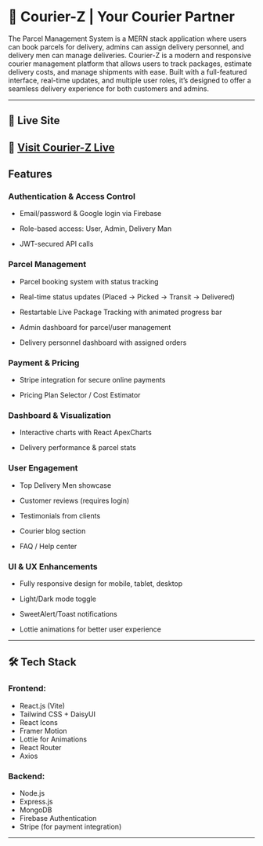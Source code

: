 # 🚚 Courier-Z | Your Courier Partner

The Parcel Management System is a MERN stack application where users can book parcels for delivery, admins can assign delivery personnel, and delivery men can manage deliveries. Courier-Z is a modern and responsive courier management platform that allows users to track packages, estimate delivery costs, and manage shipments with ease. Built with a full-featured interface, real-time updates, and multiple user roles, it’s designed to offer a seamless delivery experience for both customers and admins.

---

## 🚀 Live Site

🔗 [Visit Courier-Z Live](https://your-live-site-link.com)
---

## Features
### Authentication & Access Control
- Email/password & Google login via Firebase

- Role-based access: User, Admin, Delivery Man

- JWT-secured API calls

### Parcel Management
- Parcel booking system with status tracking

- Real-time status updates (Placed → Picked → Transit → Delivered)

- Restartable Live Package Tracking with animated progress bar

- Admin dashboard for parcel/user management

- Delivery personnel dashboard with assigned orders

### Payment & Pricing
- Stripe integration for secure online payments

- Pricing Plan Selector / Cost Estimator

### Dashboard & Visualization
- Interactive charts with React ApexCharts

- Delivery performance & parcel stats

### User Engagement
- Top Delivery Men showcase

- Customer reviews (requires login)

- Testimonials from clients

- Courier blog section

- FAQ / Help center

### UI & UX Enhancements
- Fully responsive design for mobile, tablet, desktop

- Light/Dark mode toggle

- SweetAlert/Toast notifications

- Lottie animations for better user experience

---

## 🛠 Tech Stack

### Frontend:
- React.js (Vite)
- Tailwind CSS + DaisyUI
- React Icons
- Framer Motion
- Lottie for Animations
- React Router
- Axios

### Backend:
- Node.js
- Express.js
- MongoDB
- Firebase Authentication
- Stripe (for payment integration)

---

